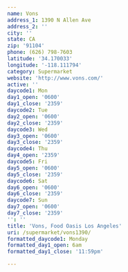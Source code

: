 ```yaml
---
name: Vons
address_1: 1390 N Allen Ave
address_2: ''
city: ''
state: CA
zip: '91104'
phone: (626) 798-7603
latitude: '34.170033'
longitude: '-118.111794'
category: Supermarket
website: 'http://www.vons.com/'
active: ''
daycode1: Mon
day1_open: '0600'
day1_close: '2359'
daycode2: Tue
day2_open: '0600'
day2_close: '2359'
daycode3: Wed
day3_open: '0600'
day3_close: '2359'
daycode4: Thu
day4_open: '2359'
daycode5: Fri
day5_open: '0600'
day5_close: '2359'
daycode6: Sat
day6_open: '0600'
day6_close: '2359'
daycode7: Sun
day7_open: '0600'
day7_close: '2359'
'': ''
title: 'Vons, Food Oasis Los Angeles'
uri: /supermarket/vons1390/
formatted_daycode1: Monday
formatted_day1_open: 6am
formatted_day1_close: '11:59pm'

---
```

